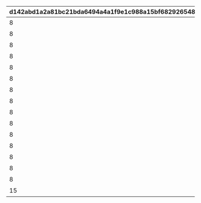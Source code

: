 |d142abd1a2a81bc21bda6494a4a1f9e1c988a15bf682926548489597eaa756c2|487d3d181d44f60f8feb8e31f7c083af0187bc2dec825300ee45323b4484b57a|aef48d953c8921abc0d4a265e4194d4b8dbe9d46e63147e7ac4c643a8cb9d16c|27af43a0488900aa446a2f03d7ad97666a76b5f7069a18ced98c75053a0697d4|9d73a0d97f70466bbb60668e389b9a427236a3fec029d560634c2dc928d5c8e3|6433a9f3c5f5e12f230f6c6c2089f7bdef44da286c1e4655e85fd9a2e1264404|604f8d6d3454c1f526b696310cb6b97396a69be5d48154f72f2a89708f68d93e|6b1bd9e909ab0e7b862b07de15234e14a06e958df522a9ece83e1b653d5a7287|9c156f5bafd4d6019df6ad20b613ed8294cc8211a01b10b78160490d2bef01f8|313c4d7bb6857e594fcfc7cd4c66e5b5a193296547fb2fe93ba05cfbb53b4069|1740d2d9e3dc034af5c23bf8840fd1ebb44ef55beaaf9593a2d3a36519844361|e5dd5d9c0b6e4dfcb3a6df9f9c3ddd531e6ea60677abb89fe5fc8c5ad2158da6|
| --- | --- | --- | --- | --- | --- | --- | --- | --- | --- | --- | --- |
|8|1|1|106001|グランハニーコースター1|20|2024/05/31 12:00:00|10146|91002|105901|5146061|105801|
|8|1|1|0|グランハニーコースター2|20|2024/06/01 12:00:00|10146|91002|0|5146062|100901|
|8|1|1|0|グランハニーコースター3|20|2024/06/03 12:00:00|10146|91002|0|5146063|106601|
|8|2|1|0|ぷかぷかフラワー観覧車1|20|2024/06/01 12:00:00|10146|91002|131501|5146064|105801|
|8|2|1|0|ぷかぷかフラワー観覧車2|20|2024/06/03 12:00:00|10146|91002|131001|5146065|130901|
|8|2|1|0|ぷかぷかフラワー観覧車3|20|2024/06/02 12:00:00|10146|91002|0|5146066|104001|
|8|3|1|0|ベリーシュガリーコーヒーカップ1|20|2024/05/31 12:00:00|10146|91002|106601|5146067|106501|
|8|3|1|0|ベリーシュガリーコーヒーカップ2|20|2024/06/02 12:00:00|10146|91002|106001|5146068|105801|
|8|3|1|0|ベリーシュガリーコーヒーカップ3|20|2024/06/01 12:00:00|10146|91002|131401|5146069|131301|
|8|4|1|0|ダイブ・トゥ・ザ・３Dワールド1|20|2024/06/02 12:00:00|10146|91002|0|5146070|102101|
|8|4|1|0|ダイブ・トゥ・ザ・３Dワールド2|20|2024/05/31 12:00:00|10146|91002|0|5146071|130901|
|8|0|2|0|キャスト紹介：バロメッツ|20|2024/05/31 12:00:00|10146|91002|0|5146072|0|
|8|0|2|0|キャスト紹介：チュウジ＆チュウザ|20|2024/05/31 12:00:00|10146|91002|0|5146073|0|
|8|0|2|0|キャスト紹介：トイキング|20|2024/05/31 12:00:00|10146|91002|0|5146074|0|
|8|0|2|0|キャスト紹介：招き猫|20|2024/05/31 12:00:00|10146|91002|0|5146075|0|
|15|0|3|0|魔物のパレード|1|2024/05/31 12:00:00|10146|11001313|0|5146901|0|